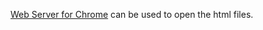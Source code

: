 [Web Server for Chrome](https://github.com/kzahel/web-server-chrome) can be used to open the html files.
